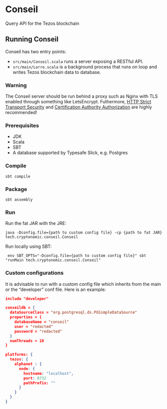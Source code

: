 # Conseil
Query API for the Tezos blockchain

## Running Conseil

Conseil has two entry points:
- `src/main/Conseil.scala` runs a server exposing a RESTful API.
- `src/main/Lorre.scala` is a background process that runs on loop and writes Tezos blockchain data to database.

### Warning 

The Conseil server should be run behind a proxy such as Nginx with TLS enabled through something like LetsEncrypt. Futhermore, [HTTP Strict Transport Security](https://en.wikipedia.org/wiki/HTTP_Strict_Transport_Security) and [Certification Authority Authorization](https://en.wikipedia.org/wiki/DNS_Certification_Authority_Authorization) are highly recommended!

### Prerequisites
- JDK
- Scala
- SBT
- A database supported by Typesafe Slick, e.g. Postgres

### Compile

`sbt compile`
  
### Package
 
`sbt assembly`
  
### Run

Run the fat JAR with the JRE:

`java -Dconfig.file={path to custom config file} -cp {path to fat JAR} tech.cryptonomic.conseil.Conseil`

Run locally using SBT:

` env SBT_OPTS="-Dconfig.file={path to custom config file}" sbt "runMain tech.cryptonomic.conseil.Conseil"`

### Custom configurations

It is advisable to run with a custom config file which inherits from the main or the “developer” conf file. Here is an example:

```json
include "developer"

conseildb = {
  dataSourceClass = "org.postgresql.ds.PGSimpleDataSource"
  properties = {
    databaseName = "conseil"
    user = "redacted"
    password = "redacted"
  }
  numThreads = 10
}

platforms: {
  tezos: {
    alphanet : {
      node: {
        hostname: "localhost",
        port: 8732
        pathPrefix: ""
      }
    }
  }
}
```
